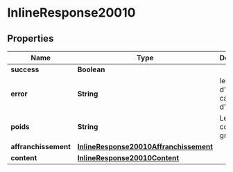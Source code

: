 # InlineResponse20010

## Properties
Name | Type | Description | Notes
------------ | ------------- | ------------- | -------------
**success** | **Boolean** |  |  [optional]
**error** | **String** | le code d&#x27;erreur en cas d&#x27;erreur |  [optional]
**poids** | **String** | Le poids du courrier en grammes |  [optional]
**affranchissement** | [**InlineResponse20010Affranchissement**](InlineResponse20010Affranchissement.md) |  |  [optional]
**content** | [**InlineResponse20010Content**](InlineResponse20010Content.md) |  |  [optional]

